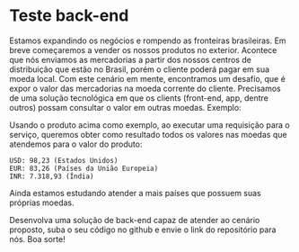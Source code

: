 # Teste back-end

Estamos expandindo os negócios e rompendo as fronteiras brasileiras. Em breve
começaremos a vender os nossos produtos no exterior. Acontece que nós
enviamos as mercadorias a partir dos nossos centros de distribuição que estão
no Brasil, porém o cliente poderá pagar em sua moeda local.
Com este cenário em mente, encontramos um desafio, que é expor o valor das
mercadorias na moeda corrente do cliente.
Precisamos de uma solução tecnológica em que os clients (front-end, app,
dentre outros) possam consultar o valor em outras moedas.
Exemplo:

Usando o produto acima como exemplo, ao executar uma requisição para o
serviço, queremos obter como resultado todos os valores nas moedas que
atendemos para o valor do produto:

```
USD: 98,23 (Estados Unidos)
EUR: 83,26 (Países da União Europeia)
INR: 7.318,93 (Índia)

```

Ainda estamos estudando atender a mais países que possuem suas próprias
moedas.

Desenvolva uma solução de back-end capaz de atender ao cenário proposto,
suba o seu código no github e envie o link do repositório para nós.
Boa sorte!
